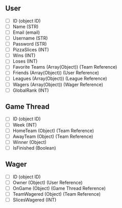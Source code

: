 ## User
- [ ] ID (object ID)
- [ ] Name (STR)
- [ ] Email (email)
- [ ] Username (STR)
- [ ] Password (STR)
- [ ] PizzaSlices (INT)
- [ ] Wins (INT)
- [ ] Loses (INT)
- [ ] Favorite Teams (Array(Object)) (Team Reference)
- [ ] Friends (Array(Object)) (User Reference)
- [ ] Leagues (Array(Object)) (League Reference)
- [ ] Wagers (Array(Object)) (Wager Reference)
- [ ] GlobalRank (INT)

## Game Thread
- [ ] ID (object ID)
- [ ] Week (INT)
- [ ] HomeTeam (Object) (Team Reference)
- [ ] AwayTeam (Object) (Team Reference)
- [ ] Winner (Object)
- [ ] IsFinished (Boolean) 

## Wager
- [ ] ID (object ID)
- [ ] Owner (Object) (User Reference)
- [ ] OnGame (Object) (Game Thread Reference)
- [ ] TeamWagered (Object) (Team Reference)
- [ ] SlicesWagered (INT)